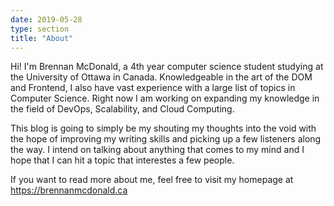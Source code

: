 ```yaml
---
date: 2019-05-28
type: section
title: "About"
---
```


Hi! I'm Brennan McDonald, a 4th year computer science student studying at the University of Ottawa in Canada. Knowledgeable in the art of the DOM and Frontend, I also have vast experience with a large list of topics in Computer Science. Right now I am working on expanding my knowledge in the field of DevOps, Scalability, and Cloud Computing.

This blog is going to simply be my shouting my thoughts into the void with the hope of improving my writing skills and picking up a few listeners along the way. I intend on talking about anything that comes to my mind and I hope that I can hit a topic that interestes a few people.

If you want to read more about me, feel free to visit my homepage at https://brennanmcdonald.ca